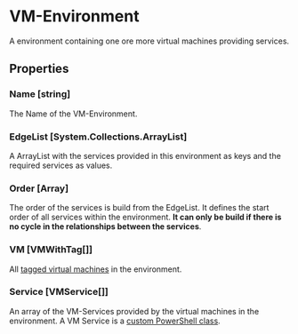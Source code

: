 # VM-Environment

A environment containing one ore more virtual machines providing services.

## Properties

### Name [string]

The Name of the VM-Environment.

### EdgeList [System.Collections.ArrayList]

A ArrayList with the services provided in this environment as keys and the required services as values.

### Order [Array]

The order of the services is build from the EdgeList. It defines the start order of all services within the environment. __It can only be build if there is no cycle in the relationships between the services__.

### VM [VMWithTag[]]

All [tagged virtual machines](Class-VMwithtag.md) in the environment.

### Service [VMService[]]

An array of the VM-Services provided by the virtual machines in the environment. A VM Service is a [custom PowerShell class](Class-VMService.md).